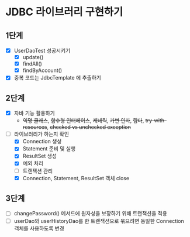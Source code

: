 # JDBC 라이브러리 구현하기

## 1단계

- [x] UserDaoTest 성공시키기
    - [x] update()
    - [x] findAll()
    - [x] findByAccount()
- [x] 중복 코드는 JdbcTemplate 에 추출하기

## 2단계

- [x] 자바 기능 활용하기
    - ~~익명 클래스~~, ~~함수형 인터페이스~~, ~~제네릭~~, ~~가변 인자~~, ~~람다~~, ~~try-with-resources~~, ~~checked vs unchecked exception~~
- [ ] 라이브러리가 하는지 확인
    - [x] Connection 생성
    - [x] Statement 준비 및 실행
    - [x] ResultSet 생성
    - [x] 예외 처리
    - [ ] 트랜잭션 관리
    - [x] Connection, Statement, ResultSet 객체 close

## 3단계
- [ ] changePassword() 메서드에 원자성을 보장하기 위해 트랜잭션을 적용
- [ ] userDao와 userHistoryDao를 한 트랜잭션으로 묶으려면 동일한 Connection 객체를 사용하도록 변경

